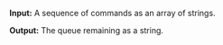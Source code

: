 **Input:** A sequence of commands as an array of strings.

**Output:**  The queue remaining as a string.
